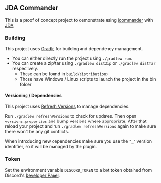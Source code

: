 ## JDA Commander

This is a proof of concept project to demonstrate using [jcommander] with [JDA]

### Building
This project uses [Gradle] for building and dependency management.

 - You can either directly run the project using `./gradlew run`.
 - You can create a zip/tar using `./gradlew distZip` or `./gradlew distTar` respectively.
     - Those can be found in `build/distributions`
     - Those have Windows / Linux scripts to launch the project in the bin folder

#### Versioning / Dependencies

This project uses [Refresh Versions] to manage dependencies.


Run `./gradlew refreshVersions` to check for updates. Then open `versions.properties` and bump versions where appropriate. After that reload your project and run `./gradlew refreshVersions` again to make sure there won't be any git conflicts.

When introducing new dependencies make sure you use the `"_"` version identifier, so it will be managed by the plugin.

### Token
Set the environment variable `DISCORD_TOKEN` to a bot token obtained from Discord's [Developer Panel][discord].


[discord]: https://discord.com/developers/applications/me
[refresh versions]: https://google.com
[gradle]: https://gradle.org
[jda]: https://github.com/DV8FromTheWorld/JDA
[jcommander]: https://jcommander.org/
